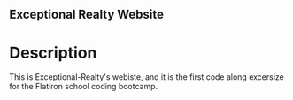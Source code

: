 Exceptional Realty Website
----

# Description
This is Exceptional-Realty's webiste, and it is the first code along excersize
for the Flatiron school coding bootcamp. 
